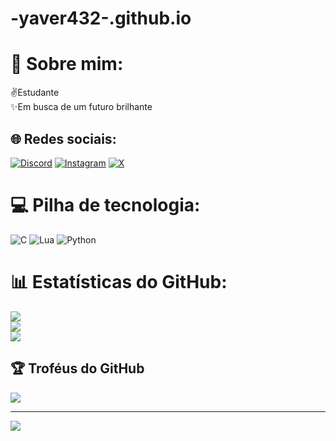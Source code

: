 # -yaver432-.github.io
# 💫 Sobre mim:
✌️Estudante<br>✨Em busca de um futuro brilhante


## 🌐 Redes sociais:
[![Discord](https://img.shields.io/badge/Discord-%237289DA.svg?logo=discord&logoColor=white)](https://discord.gg/yaver432) [![Instagram](https://img.shields.io/badge/Instagram-%23E4405F.svg?logo=Instagram&logoColor=white)](https://instagram.com/Jonath4m_432) [![X](https://img.shields.io/badge/X-black.svg?logo=X&logoColor=white)](https://x.com/yaver_432)

# 💻 Pilha de tecnologia:
![C](https://img.shields.io/badge/c-%2300599C.svg?style=para-o-emblema&logo=c&logoColor=branco) ![Lua](https://img.shields.io/badge/lua-%232C2D72.svg?style=para-o-emblema&logo=lua&logoColor=branco) ![Python](https://img.shields.io/badge/python-3670A0?style=para-o-emblema&logo=python&logoColor=ffdd54)
# 📊 Estatísticas do GitHub:
![](https://github-readme-stats.vercel.app/api?username=yaver432&theme=dark&hide_border=false&include_all_commits=true&count_private=false)<br/>
![](https://github-readme-streak-stats.herokuapp.com/?user=yaver432&theme=dark&hide_border=false)<br/>
![](https://github-readme-stats.vercel.app/api/top-langs/?username=yaver432&theme=dark&hide_border=false&include_all_commits=true&count_private=false&layout=compact)

## 🏆 Troféus do GitHub
![](https://github-profile-trophy.vercel.app/?username=yaver432&theme=radical&no-frame=false&no-bg=false&margin-w=4)

---
[![](https://visitcount.itsvg.in/api?id=yaver432&icon=0&color=0)](https://visitcount.itsvg.in)

<!-- Criado com orgulho com GPRM ( https://gprm.itsvg.in ) -->
